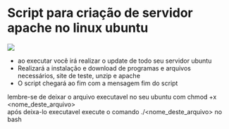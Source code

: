 # Script para criação de servidor apache no linux ubuntu  </br>
<img src="https://img.shields.io/badge/Ubuntu-E95420?style=for-the-badge&logo=ubuntu&logoColor=white" />

- ao executar você irá realizar o update de todo seu servidor ubuntu
- Realizará a instalação e download de programas e arquivos necessários, site de teste, unzip e apache 
- O script chegará ao fim com a mensagem fim do script


lembre-se de deixar o arquivo executavel no seu ubuntu com chmod +x <nome_deste_arquivo> </br>
após deixa-lo executavel execute o comando ./<nome_deste_arquivo> no bash 

